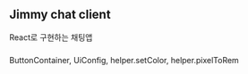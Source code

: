 ## Jimmy chat client
React로 구현하는 채팅앱


###
ButtonContainer, UiConfig, helper.setColor, helper.pixelToRem